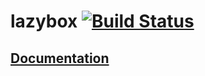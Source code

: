 # lazybox [![Build Status](https://img.shields.io/travis/lazybox/lazybox/master.svg?style=flat-square)](https://travis-ci.org/lazybox/lazybox)

## [Documentation](https://lazybox.github.io/lazybox/lazybox)
